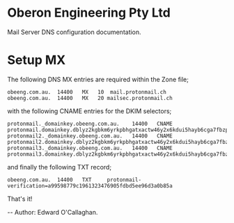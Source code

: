 Oberon Engineering Pty Ltd
==========================

Mail Server DNS configuration documentation.

# Setup MX

The following DNS MX entries are required within the Zone file;

```
obeeng.com.au. 	14400 	MX 	 10  mail.protonmail.ch
obeeng.com.au. 	14400 	MX 	 20 mailsec.protonmail.ch
```

with the following CNAME entries for the DKIM selectors;

```
protonmail._domainkey.obeeng.com.au. 	14400 	CNAME 	protonmail.domainkey.dblyz2kgbkm6yrkpbhgatxactw46y2x6kdui5hayb6cga7fbzprpq.domains.proton.ch
protonmail2._domainkey.obeeng.com.au. 	14400 	CNAME 	protonmail2.domainkey.dblyz2kgbkm6yrkpbhgatxactw46y2x6kdui5hayb6cga7fbzprpq.domains.proton.ch
protonmail3._domainkey.obeeng.com.au. 	14400 	CNAME 	protonmail3.domainkey.dblyz2kgbkm6yrkpbhgatxactw46y2x6kdui5hayb6cga7fbzprpq.domains.proton.ch
```

and finally the following TXT record;
```
obeeng.com.au. 	14400 	TXT 	protonmail-verification=a99598779c1961323476905fdbd5ee96d3a0b85a
```

That's it!

--
Author: Edward O'Callaghan.
